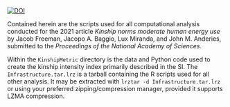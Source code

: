 [![DOI](https://zenodo.org/badge/397329822.svg)](https://zenodo.org/badge/latestdoi/397329822)


Contained herein are the scripts used for all computational analysis conducted for the 2021 article _Kinship norms moderate human energy use_ by Jacob Freeman, Jacopo A. Baggio, Lux Miranda, and John M. Anderies, submitted to the _Proceedings of the National Academy of Sciences_. 

Within the ``KinshipMetric`` directory is the data and Python code used to create the kinship intensity index primarily described in the SI. The ``Infrastructure.tar.lrz`` is a tarball containing the R scripts used for all other analysis. It may be extracted with ``lrztar -d Infrastructure.tar.lrz`` or using your preferred zipping/compression manager, provided it supports LZMA compression. 
